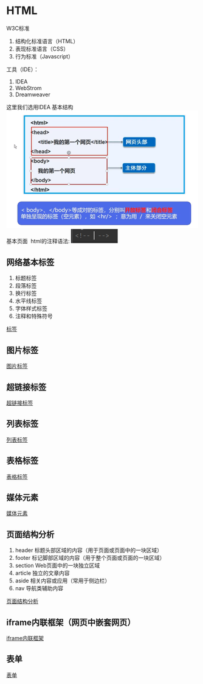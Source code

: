 <h1>HTML</h1>
W3C标准
<Ol>
<li>结构化标准语言（HTML）</li>
<li>表现标准语言（CSS）</li>
<li>行为标准（Javascript）</li>
</ol>
工具（IDE）：
<ol>
<li>IDEA</li>
<li>WebStrom</li>
<li>Dreamweaver</li>
</ol>
这里我们选用IDEA
基本结构
<img src="https://github.com/SaltyFishy/html/blob/main/%E5%9F%BA%E6%9C%AC%E6%A1%86%E6%9E%B6.jpg" alt="">
基本页面
<img src="" alt="">
html的注释语法: 
<img src="https://github.com/SaltyFishy/html/blob/main/%E6%B3%A8%E9%87%8A.jpg" alt="">

<h2>网络基本标签</h2>
<ol>
<li>标题标签</li>
<li>段落标签</li>
<li>换行标签</li>
<li>水平线标签</li>
<li>字体样式标签</li>
<li>注释和特殊符号</li>
</ol>
<a href="http://localhost:63342/2121.7.5%EF%BC%88%E7%AC%AC%E5%9B%9B%E5%91%A8%EF%BC%89html/2121.7.1%EF%BC%88%E7%AC%AC%E4%B8%89%E5%91%A8%EF%BC%89html/html/%E6%A0%87%E7%AD%BE.html?_ijt=a3oi54kq3bp9t8g0gkim8a20s2" title="标签">标签</a>

<h2>图片标签</h2>
<a href="http://localhost:63342/2121.7.5%EF%BC%88%E7%AC%AC%E5%9B%9B%E5%91%A8%EF%BC%89html/2121.7.1%EF%BC%88%E7%AC%AC%E4%B8%89%E5%91%A8%EF%BC%89html/html/%E5%9B%BE%E7%89%87%E6%A0%87%E7%AD%BE.html?_ijt=haicca0mrrav6rubs64ldqfee6" title="图片标签">图片标签</a>

<h2>超链接标签</h2>
<a href="http://localhost:63342/2121.7.5%EF%BC%88%E7%AC%AC%E5%9B%9B%E5%91%A8%EF%BC%89html/2121.7.1%EF%BC%88%E7%AC%AC%E4%B8%89%E5%91%A8%EF%BC%89html/html/%E8%B6%85%E9%93%BE%E6%8E%A5%E6%A0%87%E7%AD%BE.html?_ijt=hvlh3gttg8l4b55t8pmq4g0k9i" title="超链接标签">超链接标签</a>

<h2>列表标签</h2>
<a href="http://localhost:63342/2121.7.5%EF%BC%88%E7%AC%AC%E5%9B%9B%E5%91%A8%EF%BC%89html/2121.7.1%EF%BC%88%E7%AC%AC%E4%B8%89%E5%91%A8%EF%BC%89html/html/%E5%88%97%E8%A1%A8%E6%A0%87%E7%AD%BE.html?_ijt=rln2719a0v15c6nfvt73r8v9un" title="列表标签">列表标签</a>

<h2>表格标签</h2>
<a href="http://localhost:63342/2121.7.5%EF%BC%88%E7%AC%AC%E5%9B%9B%E5%91%A8%EF%BC%89html/2121.7.1%EF%BC%88%E7%AC%AC%E4%B8%89%E5%91%A8%EF%BC%89html/html/%E8%A1%A8%E6%A0%BC%E6%A0%87%E7%AD%BE.html?_ijt=rln2719a0v15c6nfvt73r8v9un" title="表格标签">表格标签</a>

<h2>媒体元素</h2>
<a
   href="http://localhost:63342/2121.7.5%EF%BC%88%E7%AC%AC%E5%9B%9B%E5%91%A8%EF%BC%89html/2121.7.1%EF%BC%88%E7%AC%AC%E4%B8%89%E5%91%A8%EF%BC%89html/html/%E5%AA%92%E4%BD%93%E5%85%83%E7%B4%A0.html?_ijt=rln2719a0v15c6nfvt73r8v9un" title="媒体标签">媒体元素</a>
   
<h2>页面结构分析</h2>
<ol>
	<li>header 标题头部区域的内容（用于页面或页面中的一块区域）</li>
	<li>footer 标记脚部区域的内容（用于整个页面或页面的一块区域）</li>
	<li>section Web页面中的一块独立区域</li>
	<li>article 独立的文章内容</li>
	<li>aside 相关内容或应用（常用于侧边栏）</li>
	<li>nav 导航类辅助内容</li>
</ol>
<a href="http://localhost:63342/2121.7.5%EF%BC%88%E7%AC%AC%E5%9B%9B%E5%91%A8%EF%BC%89html/2121.7.1%EF%BC%88%E7%AC%AC%E4%B8%89%E5%91%A8%EF%BC%89html/html/%E9%A1%B5%E9%9D%A2%E7%BB%93%E6%9E%84%E5%88%86%E6%9E%90.html?_ijt=c4i8n47j6ikf12inhomja2srig" title="网页结构分析">页面结构分析</a>

<h2>iframe内联框架（网页中嵌套网页）</h2>
<a href="http://localhost:63342/2121.7.5%EF%BC%88%E7%AC%AC%E5%9B%9B%E5%91%A8%EF%BC%89html/2121.7.1%EF%BC%88%E7%AC%AC%E4%B8%89%E5%91%A8%EF%BC%89html/html/iframe%E5%86%85%E8%81%94%E6%A1%86%E6%9E%B6.html?_ijt=lo0efiag4mfirsc5ll25jjc4so" title="iframe内联框架">iframe内联框架</a>

<h2>表单</h2>
<a href="http://localhost:63342/2121.7.5%EF%BC%88%E7%AC%AC%E5%9B%9B%E5%91%A8%EF%BC%89html/2121.7.1%EF%BC%88%E7%AC%AC%E4%B8%89%E5%91%A8%EF%BC%89html/html/%E8%A1%A8%E5%8D%95%E5%88%9D%E6%AD%A5.html?_ijt=i8m6rtrnak5q2623m720ot6h58" title="表单">表单</a>
